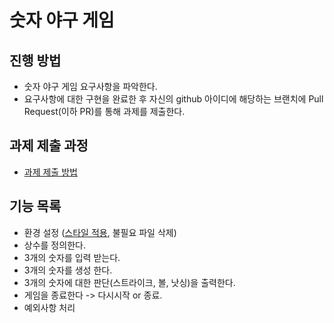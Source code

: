 # 숫자 야구 게임
## 진행 방법
* 숫자 야구 게임 요구사항을 파악한다.
* 요구사항에 대한 구현을 완료한 후 자신의 github 아이디에 해당하는 브랜치에 Pull Request(이하 PR)를 통해 과제를 제출한다.

## 과제 제출 과정
* [과제 제출 방법](https://github.com/next-step/nextstep-docs/tree/master/precourse)

## 기능 목록
* 환경 설정 ([스타일 적용](https://naver.github.io/hackday-conventions-java/#_intellij), 불필요 파일 삭제)
* 상수를 정의한다.
* 3개의 숫자를 입력 받는다.
* 3개의 숫자를 생성 한다.
* 3개의 숫자에 대한 판단(스트라이크, 볼, 낫싱)을 출력한다.
* 게임을 종료한다 -> 다시시작 or 종료. 
* 예외사항 처리
